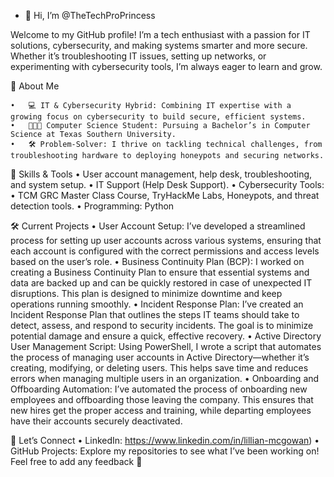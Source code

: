 - 👋 Hi, I’m @TheTechProPrincess

Welcome to my GitHub profile! I’m a tech enthusiast with a passion for IT solutions, cybersecurity, and making systems smarter and more secure. Whether it’s troubleshooting IT issues, setting up networks, or experimenting with cybersecurity tools, I’m always eager to learn and grow.

🌟 About Me

	•	💻 IT & Cybersecurity Hybrid: Combining IT expertise with a growing focus on cybersecurity to build secure, efficient systems.
	•	🧑🏾‍🎓 Computer Science Student: Pursuing a Bachelor’s in Computer Science at Texas Southern University.
	•	🛠️ Problem-Solver: I thrive on tackling technical challenges, from troubleshooting hardware to deploying honeypots and securing networks.

🔧 Skills & Tools
	•	User account management, help desk, troubleshooting, and system setup.
	•	IT Support (Help Desk Support).
	•	Cybersecurity Tools:
	•	TCM GRC Master Class Course, TryHackMe Labs, Honeypots, and threat detection tools.
	•	Programming: Python

🛠️ Current Projects
	•	User Account Setup: I’ve developed a streamlined process for setting up user accounts across various systems, ensuring that each account is configured with the correct permissions and access levels based on the user’s role.
	•	Business Continuity Plan (BCP): I worked on creating a Business Continuity Plan to ensure that essential systems and data are backed up and can be quickly restored in case of unexpected IT disruptions. This plan is designed to minimize downtime and keep operations running smoothly.
	•	Incident Response Plan: I’ve created an Incident Response Plan that outlines the steps IT teams should take to detect, assess, and respond to security incidents. The goal is to minimize potential damage and ensure a quick, effective recovery.
	•	Active Directory User Management Script: Using PowerShell, I wrote a script that automates the process of managing user accounts in Active Directory—whether it’s creating, modifying, or deleting users. This helps save time and reduces errors when managing multiple users in an organization.
	•	Onboarding and Offboarding Automation: I’ve automated the process of onboarding new employees and offboarding those leaving the company. This ensures that new hires get the proper access and training, while departing employees have their accounts securely deactivated.

🤝 Let’s Connect
	•	LinkedIn: https://www.linkedin.com/in/lillian-mcgowan)
	•	GitHub Projects: Explore my repositories to see what I’ve been working on! Feel free to add any feedback 🤗

<!---
TheTechProPrincess/TheTechProPrincess is a ✨ special ✨ repository because its `README.md` (this file) appears on your GitHub profile.
You can click the Preview link to take a look at your changes.
--->
